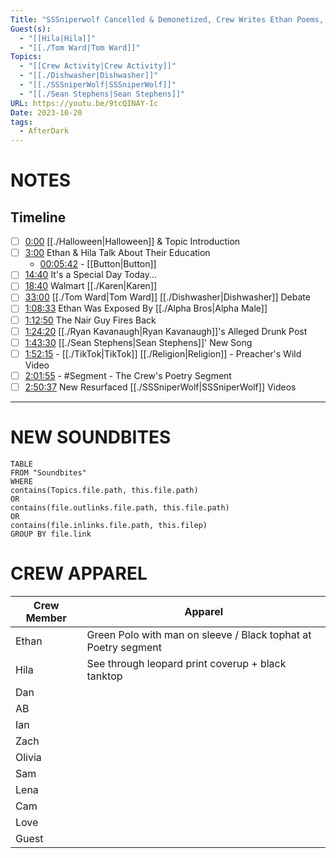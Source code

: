 ```yaml
---
Title: "SSSniperwolf Cancelled & Demonetized, Crew Writes Ethan Poems, Dishwasher Debate - After Dark #124"
Guest(s):
  - "[[Hila|Hila]]"
  - "[[./Tom Ward|Tom Ward]]"
Topics:
  - "[[Crew Activity|Crew Activity]]"
  - "[[./Dishwasher|Dishwasher]]"
  - "[[./SSSniperWolf|SSSniperWolf]]"
  - "[[./Sean Stephens|Sean Stephens]]"
URL: https://youtu.be/9tcQINAY-Ic
Date: 2023-10-20
tags:
  - AfterDark
---
```

# NOTES

## Timeline
- [ ] [0:00](https://www.youtube.com/watch?v=9tcQINAY-Ic&t=0s) [[./Halloween|Halloween]] & Topic Introduction
- [ ] [3:00](https://www.youtube.com/watch?v=9tcQINAY-Ic&t=180s) Ethan & Hila Talk About Their Education
	- [00:05:42](https://youtu.be/9tcQINAY-Ic?t=332) - [[Button|Button]]
- [ ] [14:40](https://www.youtube.com/watch?v=9tcQINAY-Ic&t=880s) It's a Special Day Today...
- [ ] [18:40](https://www.youtube.com/watch?v=9tcQINAY-Ic&t=1120s) Walmart [[./Karen|Karen]]
- [ ] [33:00](https://www.youtube.com/watch?v=9tcQINAY-Ic&t=1980s) [[./Tom Ward|Tom Ward]] [[./Dishwasher|Dishwasher]] Debate
- [ ] [1:08:33](https://www.youtube.com/watch?v=9tcQINAY-Ic&t=4113s) Ethan Was Exposed By [[./Alpha Bros|Alpha Male]]
- [ ] [1:12:50](https://www.youtube.com/watch?v=9tcQINAY-Ic&t=4370s) The Nair Guy Fires Back
- [ ] [1:24:20](https://www.youtube.com/watch?v=9tcQINAY-Ic&t=5060s) [[./Ryan Kavanaugh|Ryan Kavanaugh]]'s Alleged Drunk Post
- [ ] [1:43:30](https://www.youtube.com/watch?v=9tcQINAY-Ic&t=6210s) [[./Sean Stephens|Sean Stephens]]' New Song
- [ ] [1:52:15](https://www.youtube.com/watch?v=9tcQINAY-Ic&t=6735s) - [[./TikTok|TikTok]] [[./Religion|Religion]] - Preacher's Wild Video
- [ ] [2:01:55](https://www.youtube.com/watch?v=9tcQINAY-Ic&t=7315s) - #Segment - The Crew's Poetry Segment
- [ ] [2:50:37](https://www.youtube.com/watch?v=9tcQINAY-Ic&t=10237s) New Resurfaced [[./SSSniperWolf|SSSniperWolf]] Videos

___
# NEW SOUNDBITES
``` dataview
TABLE
FROM "Soundbites"
WHERE 
contains(Topics.file.path, this.file.path) 
OR 
contains(file.outlinks.file.path, this.file.path)
OR
contains(file.inlinks.file.path, this.filep)
GROUP BY file.link
```

# CREW APPAREL
| Crew Member | Apparel |
| ----------- | ------- |
| Ethan       | Green Polo with man on sleeve / Black tophat at Poetry segment        |
| Hila        | See through leopard print coverup + black tanktop        |
| Dan         |         |
| AB          |         |
| Ian         |         |
| Zach        |         |
| Olivia      |         |
| Sam         |         |
| Lena        |         |
| Cam         |         |
| Love        |         |
| Guest       |         |
